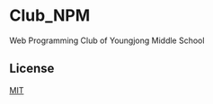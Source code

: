 # Club_NPM
Web Programming Club of Youngjong Middle School
   
## License
[MIT](https://choosealicense.com/licenses/mit/)
